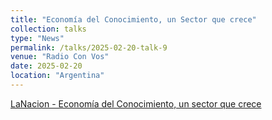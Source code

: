 ```yaml
---
title: "Economía del Conocimiento, un Sector que crece"
collection: talks
type: "News"
permalink: /talks/2025-02-20-talk-9
venue: "Radio Con Vos"
date: 2025-02-20
location: "Argentina"
---
```



[LaNacion - Economía del Conocimiento, un sector que crece](https://www.lanacion.com.ar/economia/economia-del-conocimiento-un-sector-que-genera-dolares-en-el-pais-y-quiere-subirse-a-la-ola-de-la-ia-nid19012025/)